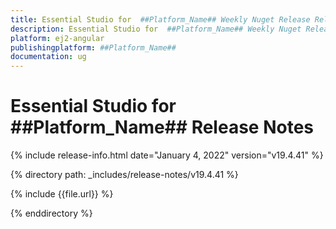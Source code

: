 ```yaml
---
title: Essential Studio for  ##Platform_Name## Weekly Nuget Release Release Notes  
description: Essential Studio for  ##Platform_Name## Weekly Nuget Release Release Notes  
platform: ej2-angular
publishingplatform: ##Platform_Name##
documentation: ug
---
```


# Essential Studio for  ##Platform_Name##  Release Notes  

{% include release-info.html date="January 4, 2022"  version="v19.4.41" %} 

{% directory path: _includes/release-notes/v19.4.41 %}

{% include {{file.url}} %}

{% enddirectory %}
